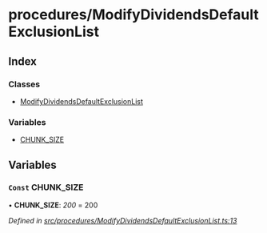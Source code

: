 # procedures/ModifyDividendsDefaultExclusionList

## Index

### Classes

* [ModifyDividendsDefaultExclusionList]()

### Variables

* [CHUNK\_SIZE](_procedures_modifydividendsdefaultexclusionlist_.md#const-chunk_size)

## Variables

### `Const` CHUNK\_SIZE

• **CHUNK\_SIZE**: _200_ = 200

_Defined in_ [_src/procedures/ModifyDividendsDefaultExclusionList.ts:13_](https://github.com/PolymathNetwork/polymath-sdk/blob/550676f/src/procedures/ModifyDividendsDefaultExclusionList.ts#L13)

